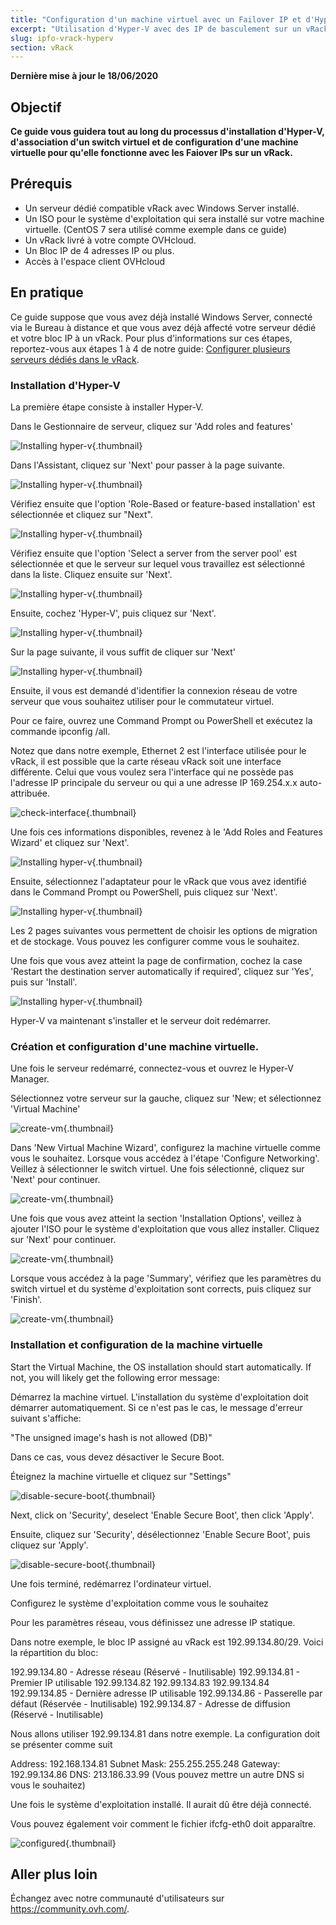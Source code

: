 ```yaml
---
title: "Configuration d'un machine virtuel avec un Failover IP et d'Hyper-V sur un vRack"
excerpt: "Utilisation d'Hyper-V avec des IP de basculement sur un vRack"
slug: ipfo-vrack-hyperv
section: vRack 
---
```


**Dernière mise à jour le 18/06/2020**

## Objectif

**Ce guide vous guidera tout au long du processus d'installation d'Hyper-V, d'association d'un switch virtuel et de configuration d'une machine virtuelle pour qu'elle fonctionne avec les Faiover IPs sur un vRack.**

## Prérequis

- Un serveur dédié compatible vRack avec Windows Server installé.
- Un ISO pour le système d'exploitation qui sera installé sur votre machine virtuelle. (CentOS 7 sera utilisé comme exemple dans ce guide)
- Un vRack livré à votre compte OVHcloud.
- Un Bloc IP  de 4 adresses IP ou plus.
- Accès à l'espace client OVHcloud

## En pratique

Ce guide suppose que vous avez déjà installé Windows Server, connecté via le Bureau à distance et que vous avez déjà affecté votre serveur dédié et votre bloc IP à un vRack. Pour plus d'informations sur ces étapes, reportez-vous aux étapes 1 à 4 de notre guide: [Configurer plusieurs serveurs dédiés dans le vRack](../configurer-plusieurs-serveurs-dedies-dans-le-vrack).

### Installation d'Hyper-V

La première étape consiste à installer Hyper-V.

Dans le Gestionnaire de serveur, cliquez sur 'Add roles and features'
 
![Installing hyper-v](images/add-roles-features.png){.thumbnail}

Dans l'Assistant, cliquez sur 'Next' pour passer à la page suivante.

![Installing hyper-v](images/add-roles-features-2.png){.thumbnail}

Vérifiez ensuite que l'option 'Role-Based or feature-based installation' est sélectionnée et cliquez sur "Next".

![Installing hyper-v](images/add-roles-features-3.png){.thumbnail}

Vérifiez ensuite que l'option 'Select a server from the server pool' est sélectionnée et que le serveur sur lequel vous travaillez est sélectionné dans la liste. Cliquez ensuite sur 'Next'.

![Installing hyper-v](images/add-roles-features-4.png){.thumbnail}

Ensuite, cochez 'Hyper-V', puis cliquez sur 'Next'.

![Installing hyper-v](images/add-roles-features-5.png){.thumbnail}

Sur la page suivante, il vous suffit de cliquer sur 'Next'

![Installing hyper-v](images/add-roles-features-9.png){.thumbnail}

Ensuite, il vous est demandé d'identifier la connexion réseau de votre serveur que vous souhaitez utiliser pour le commutateur virtuel.

Pour ce faire, ouvrez une Command Prompt ou PowerShell et exécutez la commande ipconfig /all.

Notez que dans notre exemple, Ethernet 2 est l'interface utilisée pour le vRack, il est possible que la carte réseau vRack soit une interface différente. Celui que vous voulez sera l'interface qui ne possède pas l'adresse IP principale du serveur ou qui a une adresse IP 169.254.x.x auto-attribuée.

![check-interface](images/ipconfig.png){.thumbnail}

Une fois ces informations disponibles, revenez à le 'Add Roles and Features Wizard' et cliquez sur 'Next'.

![Installing hyper-v](images/add-roles-features-6.png){.thumbnail}

Ensuite, sélectionnez l'adaptateur pour le vRack que vous avez identifié dans le Command Prompt ou PowerShell, puis cliquez sur 'Next'.

![Installing hyper-v](images/add-roles-features-7.png){.thumbnail}

Les 2 pages suivantes vous permettent de choisir les options de migration et de stockage. Vous pouvez les configurer comme vous le souhaitez.

Une fois que vous avez atteint la page de confirmation, cochez la case 'Restart the destination server automatically if required', cliquez sur 'Yes', puis sur 'Install'.


![Installing hyper-v](images/add-roles-features-8.png){.thumbnail}

Hyper-V va maintenant s'installer et le serveur doit redémarrer.

### Création et configuration d'une machine virtuelle.

Une fois le serveur redémarré, connectez-vous et ouvrez le Hyper-V Manager.

Sélectionnez votre serveur sur la gauche, cliquez sur 'New; et sélectionnez 'Virtual Machine'

![create-vm](images/create-vm.png){.thumbnail}

Dans 'New Virtual Machine Wizard', configurez la machine virtuelle comme vous le souhaitez. Lorsque vous accédez à l'étape 'Configure Networking'. Veillez à sélectionner le switch virtuel. Une fois sélectionné, cliquez sur 'Next' pour continuer.

![create-vm](images/create-vm-2.png){.thumbnail}

Une fois que vous avez atteint la section 'Installation Options', veillez à ajouter l'ISO pour le système d'exploitation que vous allez installer. Cliquez sur 'Next'  pour continuer.

![create-vm](images/create-vm-3.png){.thumbnail}

Lorsque vous accédez à la page 'Summary', vérifiez que les paramètres du switch  virtuel et du système d'exploitation sont corrects, puis cliquez sur 'Finish'.

![create-vm](images/create-vm-4.png){.thumbnail}

### Installation et configuration de la machine virtuelle

Start the Virtual Machine, the OS installation should start automatically. If not, you will likely get the following error message:

Démarrez la machine virtuel. L'installation du système d'exploitation doit démarrer automatiquement. Si ce n'est pas le cas, le message d'erreur suivant s'affiche:

"The unsigned image's hash is not allowed (DB)"

Dans ce cas, vous devez désactiver le Secure Boot.

Éteignez la machine virtuelle et cliquez sur "Settings"

![disable-secure-boot](images/disable-secure-boot.png){.thumbnail}

Next, click on 'Security', deselect 'Enable Secure Boot', then click 'Apply'.

Ensuite, cliquez sur 'Security', désélectionnez 'Enable Secure Boot', puis cliquez sur 'Apply'.

![disable-secure-boot](images/disable-secure-boot-2.png){.thumbnail}


Une fois terminé, redémarrez l'ordinateur virtuel.

Configurez le système d'exploitation comme vous le souhaitez

Pour les paramètres réseau, vous définissez une adresse IP statique.

Dans notre exemple, le bloc IP assigné au vRack est 192.99.134.80/29. Voici la répartition du bloc:


192.99.134.80 -  Adresse réseau (Réservé - Inutilisable)
192.99.134.81 -  Premier IP utilisable
192.99.134.82
192.99.134.83
192.99.134.84
192.99.134.85 - Dernière adresse IP utilisable
192.99.134.86 - Passerelle par défaut (Réservée - Inutilisable)
192.99.134.87 - Adresse de diffusion (Réservé - Inutilisable)

Nous allons utiliser 192.99.134.81 dans notre exemple. La configuration doit se présenter comme suit

Address: 192.168.134.81
Subnet Mask: 255.255.255.248
Gateway: 192.99.134.86
DNS: 213.186.33.99 (Vous pouvez mettre un autre DNS si vous le souhaitez)


Une fois le système d'exploitation installé. Il aurait dû être déjà connecté.

Vous pouvez également voir comment le fichier ifcfg-eth0 doit apparaître.

![configured](images/configured.png){.thumbnail}


## Aller plus loin

Échangez avec notre communauté d'utilisateurs sur <https://community.ovh.com/>.
